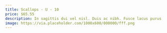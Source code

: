```yaml
---
title: Scallops - U - 10
price: $65.55
description: In sagittis dui vel nisl. Duis ac nibh. Fusce lacus purus, aliquet at, feugiat non, pretium quis, lectus.
image: https://via.placeholder.com/1000x600/000000/fff.png
---
```

